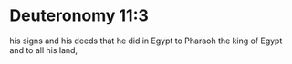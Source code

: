 # Deuteronomy 11:3

his signs and his deeds that he did in Egypt to Pharaoh the king of Egypt and to all his land,
